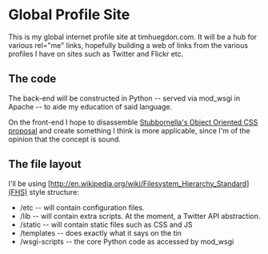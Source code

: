 Global Profile Site
===================

This is my global internet profile site at timhuegdon.com. It will be a hub for various rel="me" links, hopefully building a web of links from the various profiles I have on sites such as Twitter and Flickr etc.

The code
--------

The back-end will be constructed in Python -- served via mod_wsgi in Apache -- to aide my education of said language.

On the front-end I hope to disassemble [Stubbornella's Object Oriented CSS proposal](http://www.stubbornella.org/content/2009/02/28/object-oriented-css-grids-on-github/) and create something I think is more applicable, since I'm of the opinion that the concept is sound.

The file layout
---------------

I'll be using [http://en.wikipedia.org/wiki/Filesystem_Hierarchy_Standard](FHS) style structure:

* /etc -- will contain configuration files.
* /lib -- will contain extra scripts. At the moment, a Twitter API abstraction.
* /static -- will contain static files such as CSS and JS
* /templates -- does exactly what it says on the tin
* /wsgi-scripts -- the core Python code as accessed by mod_wsgi
